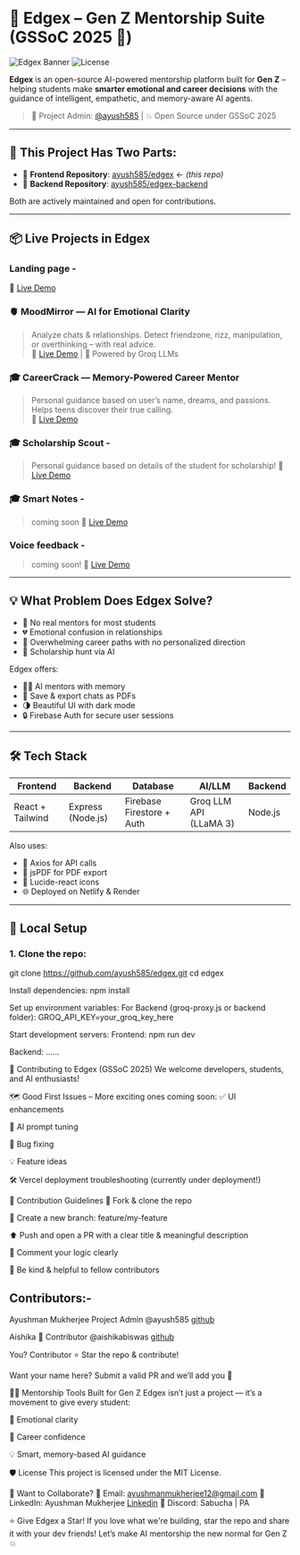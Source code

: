 # 🧠 Edgex – Gen Z Mentorship Suite (GSSoC 2025 🌟)

![Edgex Banner](https://i.postimg.cc/J7SpNgJV/AYUSHMAN-MUKHERJEE-1.png) <!-- Optional: Add a banner -->  ![License](https://img.shields.io/github/license/ayush585/edgex)

**Edgex** is an open-source AI-powered mentorship platform built for **Gen Z** – helping students make **smarter emotional and career decisions** with the guidance of intelligent, empathetic, and memory-aware AI agents.

> 🚀 Project Admin: [@ayush585](https://github.com/ayush585) | 💥 Open Source under GSSoC 2025

---

## 📢 This Project Has Two Parts:

- 🔗 **Frontend Repository**: [ayush585/edgex](https://github.com/ayush585/edgex) ← *(this repo)*
- 🔗 **Backend Repository**: [ayush585/edgex-backend](https://github.com/ayush585/edgex-backend)

Both are actively maintained and open for contributions.

---

## 📦 Live Projects in Edgex

### Landing page -
🔗 [Live Demo](https://edgex.netlify.app/)

### 🫀 MoodMirror — AI for Emotional Clarity  
> Analyze chats & relationships. Detect friendzone, rizz, manipulation, or overthinking – with real advice.  
🔗 [Live Demo](https://edgex.netlify.app/moodmirror) | 🤖 Powered by Groq LLMs

### 🎓 CareerCrack — Memory-Powered Career Mentor  
> Personal guidance based on user’s name, dreams, and passions. Helps teens discover their true calling.  
🔗 [Live Demo](https://edgex.netlify.app/careercrack)

### 🎓 Scholarship Scout -
> Personal guidance based on details of the student for scholarship!
🔗 [Live Demo](https://edgex.netlify.app/scholarships)

### 🎓 Smart Notes - 
> coming soon
🔗 [Live Demo](https://edgex.netlify.app/smartnotes)

### Voice feedback - 
> coming soon!
🔗 [Live Demo](https://edgex.netlify.app/voicefeedback)

---

## 💡 What Problem Does Edgex Solve?

- 🤯 No real mentors for most students  
- 💔 Emotional confusion in relationships  
- 🎯 Overwhelming career paths with no personalized direction
- 🎯 Scholarship hunt via AI

Edgex offers:
- 👩‍🏫 AI mentors with memory
- 📄 Save & export chats as PDFs
- 🌗 Beautiful UI with dark mode
- 🔒 Firebase Auth for secure user sessions

---

## 🛠️ Tech Stack

| Frontend        | Backend         | Database            | AI/LLM                           | Backend
|-----------------|------------------|----------------------|--------------------------------|-------------
| React + Tailwind | Express (Node.js) | Firebase Firestore + Auth | Groq LLM API (LLaMA 3) | Node.js

Also uses:
- 🔁 Axios for API calls  
- 🧾 jsPDF for PDF export  
- 🎨 Lucide-react icons  
- 🌐 Deployed on Netlify & Render

---

## 🚀 Local Setup

### 1. Clone the repo:
git clone https://github.com/ayush585/edgex.git
cd edgex

Install dependencies:
npm install

Set up environment variables:
For Backend (groq-proxy.js or backend folder):
GROQ_API_KEY=your_groq_key_here

Start development servers:
Frontend:
npm run dev

Backend:
......

🤝 Contributing to Edgex (GSSoC 2025)
We welcome developers, students, and AI enthusiasts!

🗺️ Good First Issues – More exciting ones coming soon:
✅ UI enhancements

🧠 AI prompt tuning

🐛 Bug fixing

💡 Feature ideas

🛠️ Vercel deployment troubleshooting (currently under deployment!)

📄 Contribution Guidelines
🍴 Fork & clone the repo

🔀 Create a new branch: feature/my-feature

⬆️ Push and open a PR with a clear title & meaningful description

💬 Comment your logic clearly

🤝 Be kind & helpful to fellow contributors


## Contributors:-

Ayushman Mukherjee	Project Admin	@ayush585 [github](https://github.com/ayush585)


Aishika 💫	Contributor	@aishikabiswas [github](https://github.com/aishikabiswas)


You?	Contributor	⭐ Star the repo & contribute!

Want your name here? Submit a valid PR and we’ll add you 💖

🧑‍💻 Mentorship Tools Built for Gen Z
Edgex isn’t just a project — it’s a movement to give every student:

💬 Emotional clarity

🎯 Career confidence

💡 Smart, memory-based AI guidance

🛡️ License
This project is licensed under the MIT License.

💬 Want to Collaborate?
📧 Email: ayushmanmukherjee12@gmail.com
🔗 LinkedIn: Ayushman Mukherjee [Linkedin](https://www.linkedin.com/in/ayushman-mukherjee-437a49314/)
💬 Discord: Sabucha | PA

⭐ Give Edgex a Star!
If you love what we're building, star the repo and share it with your dev friends!
Let’s make AI mentorship the new normal for Gen Z 💥
